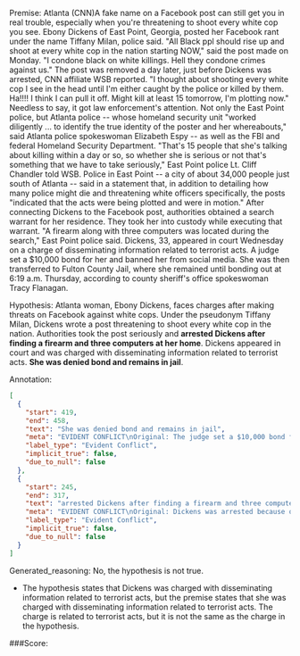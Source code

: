 
Premise:
Atlanta (CNN)A fake name on a Facebook post can still get you in real trouble, especially when you're threatening to shoot every white cop you see. Ebony Dickens of East Point, Georgia, posted her Facebook rant under the name Tiffany Milan, police said. "All Black ppl should rise up and shoot at every white cop in the nation starting NOW," said the post made on Monday. "I condone black on white killings. Hell they condone crimes against us." The post was removed a day later, just before Dickens was arrested, CNN affiliate WSB reported. "I thought about shooting every white cop I see in the head until I'm either caught by the police or killed by them.  Ha!!!!  I think I can pull it off.  Might kill at least 15 tomorrow, I'm plotting now." Needless to say, it got law enforcement's attention. Not only the East Point police, but Atlanta police -- whose homeland security unit "worked diligently ... to identify the true identity of the poster and her whereabouts," said Atlanta police spokeswoman Elizabeth Espy -- as well as the FBI and federal Homeland Security Department. "That's 15 people that she's talking about killing within a day or so, so whether she is serious or not that's something that we have to take seriously," East Point police Lt. Cliff Chandler told WSB. Police in East Point -- a city of about 34,000 people just south of Atlanta -- said in a statement that, in addition to detailing how many police might die and threatening white officers specifically, the posts "indicated that the acts were being plotted and were in motion." After connecting Dickens to the Facebook post, authorities obtained a search warrant for her residence. They took her into custody while executing that warrant. "A firearm along with three computers was located during the search," East Point police said. Dickens, 33, appeared in court Wednesday on a charge of disseminating information related to terrorist acts. A judge set a $10,000 bond for her and banned her from social media. She was then transferred to Fulton County Jail, where she remained until bonding out at 6:19 a.m. Thursday, according to county sheriff's office spokeswoman Tracy Flanagan.


Hypothesis:
Atlanta woman, Ebony Dickens, faces charges after making threats on Facebook against white cops. Under the pseudonym Tiffany Milan, Dickens wrote a post threatening to shoot every white cop in the nation. Authorities took the post seriously and **arrested Dickens after finding a firearm and three computers at her home**. Dickens appeared in court and was charged with disseminating information related to terrorist acts. **She was denied bond and remains in jail**.

Annotation:
```json
[
  {
    "start": 419,
    "end": 458,
    "text": "She was denied bond and remains in jail",
    "meta": "EVIDENT CONFLICT\nOriginal: The judge set a $10,000 bond for her and banned her from social media.\nGenerative: She was denied bond and remains in jail.",
    "label_type": "Evident Conflict",
    "implicit_true": false,
    "due_to_null": false
  },
  {
    "start": 245,
    "end": 317,
    "text": "arrested Dickens after finding a firearm and three computers at her home",
    "meta": "EVIDENT CONFLICT\nOriginal: Dickens was arrested because of her threatening post, the firearm and three computers was located during the search.\nGenerative: arrested Dickens after finding a firearm and three computers at her home",
    "label_type": "Evident Conflict",
    "implicit_true": false,
    "due_to_null": false
  }
]
```

Generated_reasoning:
No, the hypothesis is not true. 
- The hypothesis states that Dickens was charged with disseminating information related to terrorist acts, but the premise states that she was charged with disseminating information related to terrorist acts. The charge is related to terrorist acts, but it is not the same as the charge in the hypothesis.

###Score:
